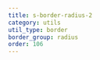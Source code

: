 ```yaml
---
title: s-border-radius-2
category: utils
util_type: border
border_group: radius
order: 106
---
```

<span class="s-border-radius-2"></span>